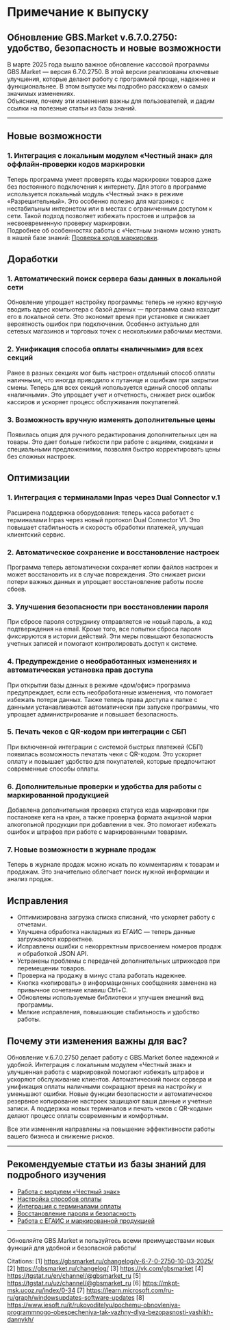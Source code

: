 # Примечание к выпуску
## Обновление GBS.Market v.6.7.0.2750: удобство, безопасность и новые возможности

В марте 2025 года вышло важное обновление кассовой программы GBS.Market — версия 6.7.0.2750. В этой версии реализованы ключевые улучшения, которые делают работу с программой проще, надежнее и функциональнее. 
В этом выпуске мы подробно расскажем о самых значимых изменениях.  
Объясним, почему эти изменения важны для пользователей, и дадим ссылки на полезные статьи из базы знаний.

---

## Новые возможности 

### 1. Интеграция с локальным модулем «Честный знак» для оффлайн-проверки кодов маркировки  
Теперь программа умеет проверять коды маркировки товаров даже без постоянного подключения к интернету.  Для этого в программе используется локальный модуль «Честный знак» в режиме «Разрешительный». Это особенно полезно для магазинов с нестабильным интернетом или в местах с ограниченным доступом к сети. Такой подход позволяет избежать простоев и штрафов за несвоевременную проверку маркировки.  
Подробнее об особенностях работы с «Честным знаком» можно узнать в нашей базе знаний: [Проверка кодов маркировки](https://kb.gbsmarket.ru/article/markirovka).

## Доработки

### 1. Автоматический поиск сервера базы данных в локальной сети  
Обновление упрощает настройку программы: теперь не нужно вручную вводить адрес компьютера с базой данных — программа сама находит его в локальной сети. Это экономит время при установке и снижает вероятность ошибок при подключении. Особенно актуально для сетевых магазинов и торговых точек с несколькими рабочими местами.

### 2. Унификация способа оплаты «наличными» для всех секций  
Ранее в разных секциях мог быть настроен отдельный способ оплаты наличными, что иногда приводило к путанице и ошибкам при закрытии смены. Теперь для всех секций используется единый способ оплаты «наличными». Это упрощает учет и отчетность, снижает риск ошибок кассиров и ускоряет процесс обслуживания покупателей.

### 3. Возможность вручную изменять дополнительные цены  
Появилась опция для ручного редактирования дополнительных цен на товары. Это дает больше гибкости при работе с акциями, скидками и специальными предложениями, позволяя быстро корректировать цены без сложных настроек.

## Оптимизации

### 1. Интеграция с терминалами Inpas через Dual Connector v.1  
Расширена поддержка оборудования: теперь касса работает с терминалами Inpas через новый протокол Dual Connector V1. Это повышает стабильность и скорость обработки платежей, улучшая клиентский сервис.

### 2. Автоматическое сохранение и восстановление настроек  
Программа теперь автоматически сохраняет копии файлов настроек и может восстановить их в случае повреждения. Это снижает риски потери важных данных и упрощает восстановление работы после сбоев.

### 3. Улучшения безопасности при восстановлении пароля  
При сбросе пароля сотруднику отправляется не новый пароль, а код подтверждения на email. Кроме того, все попытки сброса пароля фиксируются в истории действий. Эти меры повышают безопасность учетных записей и помогают контролировать доступ к системе.

### 4. Предупреждение о необработанных изменениях и автоматическая установка прав доступа  
При открытии базы данных в режиме «дом/офис» программа предупреждает, если есть необработанные изменения, что помогает избежать потери данных. Также теперь права доступа к папке с данными устанавливаются автоматически при запуске программы, что упрощает администрирование и повышает безопасность.

### 5. Печать чеков с QR-кодом при интеграции с СБП  
При включенной интеграции с системой быстрых платежей (СБП) появилась возможность печатать чеки с QR-кодом. Это ускоряет оплату и повышает удобство для покупателей, которые предпочитают современные способы оплаты.

### 6. Дополнительные проверки и удобства для работы с маркированной продукцией  
Добавлена дополнительная проверка статуса кода маркировки при постановке кега на кран, а также проверка формата акцизной марки алкогольной продукции при добавлении в чек. Это помогает избежать ошибок и штрафов при работе с маркированными товарами.

### 7. Новые возможности в журнале продаж  
Теперь в журнале продаж можно искать по комментариям к товарам и продажам. Это значительно облегчает поиск нужной информации и анализ продаж.


## Исправления

- Оптимизирована загрузка списка списаний, что ускоряет работу с отчетами.
- Улучшена обработка накладных из ЕГАИС — теперь данные загружаются корректнее.
- Исправлены ошибки с некорректным присвоением номеров продаж и обработкой JSON API.
- Устранены проблемы с передачей дополнительных штрихкодов при перемещении товаров.
- Проверка на продажу в минус стала работать надежнее.
- Кнопка «копировать» в информационных сообщениях заменена на привычное сочетание клавиш Ctrl+C.
- Обновлены используемые библиотеки и улучшен внешний вид программы.
- Мелкие исправления, повышающие стабильность и удобство работы.



## Почему эти изменения важны для вас?

Обновление v.6.7.0.2750 делает работу с GBS.Market более надежной и удобной. Интеграция с локальным модулем «Честный знак» и улучшенная работа с маркировкой помогают избежать штрафов и ускоряют обслуживание клиентов. Автоматический поиск сервера и унификация оплаты наличными сокращают время на настройку и уменьшают ошибки. Новые функции безопасности и автоматическое резервное копирование настроек защищают ваши данные и учетные записи. А поддержка новых терминалов и печать чеков с QR-кодами делают процесс оплаты современным и комфортным.

Все эти изменения направлены на повышение эффективности работы вашего бизнеса и снижение рисков.

---

## Рекомендуемые статьи из базы знаний для подробного изучения

- [Работа с модулем «Честный знак»](https://kb.gbsmarket.ru/article/markirovka)
- [Настройка способов оплаты](https://kb.gbsmarket.ru/article/oplata)
- [Интеграция с терминалами оплаты](https://kb.gbsmarket.ru/article/terminaly)
- [Восстановление пароля и безопасность](https://kb.gbsmarket.ru/article/bezopasnost)
- [Работа с ЕГАИС и маркированной продукцией](https://kb.gbsmarket.ru/article/egais)

---

Обновляйте GBS.Market и пользуйтесь всеми преимуществами новых функций для удобной и безопасной работы!

Citations:
[1] https://gbsmarket.ru/changelog/v-6-7-0-2750-10-03-2025/
[2] https://gbsmarket.ru/changelog/
[3] https://vk.com/gbsmarket
[4] https://tgstat.ru/en/channel/@gbsmarket_ru
[5] https://tgstat.ru/uz/channel/@gbsmarket_ru
[6] https://mkpt-msk.ucoz.ru/index/0-34
[7] https://learn.microsoft.com/ru-ru/graph/windowsupdates-software-updates
[8] https://www.iesoft.ru/it/rukovoditelyu/pochemu-obnovleniya-programmnogo-obespecheniya-tak-vazhny-dlya-bezopasnosti-vashikh-dannykh/



